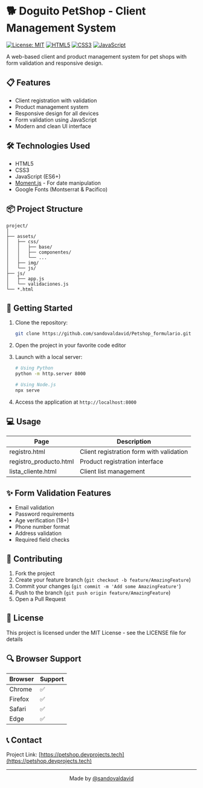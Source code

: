 # 🐕 Doguito PetShop - Client Management System

[![License: MIT](https://img.shields.io/badge/License-MIT-yellow.svg)](https://opensource.org/licenses/MIT)
[![HTML5](https://img.shields.io/badge/html5-%23E34F26.svg?style=flat&logo=html5&logoColor=white)](https://html.spec.whatwg.org/)
[![CSS3](https://img.shields.io/badge/css3-%231572B6.svg?style=flat&logo=css3&logoColor=white)](https://www.w3.org/Style/CSS/)
[![JavaScript](https://img.shields.io/badge/javascript-%23323330.svg?style=flat&logo=javascript&logoColor=%23F7DF1E)](https://www.javascript.com/)

A web-based client and product management system for pet shops with form validation and responsive design.

## 📋 Features

- Client registration with validation
- Product management system
- Responsive design for all devices
- Form validation using JavaScript
- Modern and clean UI interface

## 🛠️ Technologies Used

- HTML5
- CSS3
- JavaScript (ES6+)
- [Moment.js](https://momentjs.com/) - For date manipulation
- Google Fonts (Montserrat & Pacifico)

## 📦 Project Structure

``` note
project/
│
├── assets/
│   ├── css/
│   │   ├── base/
│   │   ├── componentes/
│   │   └── ...
│   ├── img/
│   └── js/
├── js/
│   ├── app.js
│   └── validaciones.js
└── *.html
```

## 🚀 Getting Started

1. Clone the repository:

    ```bash
    git clone https://github.com/sandovaldavid/Petshop_formulario.git
    ```

2. Open the project in your favorite code editor

3. Launch with a local server:

    ```bash
    # Using Python
    python -m http.server 8000

    # Using Node.js
    npx serve
    ```

4. Access the application at `http://localhost:8000`

## 💻 Usage

| Page | Description |
|------|-------------|
| registro.html | Client registration form with validation |
| registro_producto.html | Product registration interface |
| lista_cliente.html | Client list management |

## ✨ Form Validation Features

- Email validation
- Password requirements
- Age verification (18+)
- Phone number format
- Address validation
- Required field checks

## 🤝 Contributing

1. Fork the project
2. Create your feature branch (`git checkout -b feature/AmazingFeature`)
3. Commit your changes (`git commit -m 'Add some AmazingFeature'`)
4. Push to the branch (`git push origin feature/AmazingFeature`)
5. Open a Pull Request

## 📄 License

This project is licensed under the MIT License - see the LICENSE file for details

## 🔍 Browser Support

| Browser | Support |
|---------|---------|
| Chrome  | ✅      |
| Firefox | ✅      |
| Safari  | ✅      |
| Edge    | ✅      |

## 📞 Contact

Project Link: [https://petshop.devprojects.tech](https://petshop.devprojects.tech)

---
<p align="center">
Made by <a href="https://github.com/sandovaldavid">@sandovaldavid</a>
</p>
